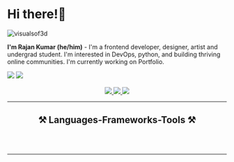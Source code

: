 
<h1 align="left">Hi there!👋</h1>
<!-- <h3 align="center">Frontend Developer | UI/UX Designer | 3D Artist</h3> -->
<p align="left"> <img src="https://komarev.com/ghpvc/?username=visualsof3d&label=Profile%20views&color=0e75b6&style=flat" alt="visualsof3d" /> </p>

**I'm Rajan Kumar (he/him)** - I'm a frontend developer, designer, artist and undergrad student. I'm interested in DevOps, python, and building thriving online communities. I'm currently working on Portfolio.

<div align="left">
    <img src="https://skillicons.dev/icons?i=react,bootstrap,mui,html,css,vscode,github,figma,tailwind,git,blender3d,photoshop" />
    <img src="https://skillicons.dev/icons?i=nodejs,python,javascript,c++,java,nextjs" /><br>
</div>

 </div>
 <br/>
<div align="center"> 
  <a href="mailto:rajankrr5151@gmail.com">
    <img src="https://img.shields.io/badge/Gmail-333333?style=for-the-badge&logo=gmail&logoColor=red" />
  </a>
  <a href="https://www.linkedin.com/in/rajankrr" target="_blank">
    <img src="https://img.shields.io/badge/LinkedIn-0077B5?style=for-the-badge&logo=linkedin&logoColor=white" target="_blank" />
  </a>
  <a href="https://art-store-frontend.vercel.app" target="_blank">
     <img src="https://img.shields.io/badge/Portfolio-FF5722?style=for-the-badge&logo=todoist&logoColor=white" target="_blank" /> <!-- sqlite, safari, google-chrome are other good icon options -->
  </a>
</div>
 <hr/>
 
<h2 align="center">⚒️ Languages-Frameworks-Tools ⚒️</h2>
<br/>


<br/>
<hr/>
</div>
